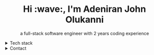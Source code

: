 <h1 align="center">Hi :wave:, I'm Adeniran John Olukanni</h1>
<p align="center">a full-stack software engineer with 2 years coding experience</p>
<details>
  <summary>Tech stack</summary>
  <hr/>
  <h4 align="center"><strong>JavaScript, React.js, Node.js, HTML, CSS, Python, Java</strong><h4>
 </details>
 <details>
  <summary>Contact</summary>
  <hr/>
  <p align="center"><a href="mailto:">adesite67@gmail.com</a>
  </p>
 </details>
 

